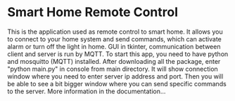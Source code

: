 # Smart Home Remote Control
This is the application used as remote control to smart home. It allows you to connect to your home system and send commands, 
which can activate alarm or turn off the light in home. GUI in tkinter, communication between client and server is run by MQTT.
To start this app, you need to have python and mosquitto (MQTT) installed. After downloading all the package, enter "python main.py"
in console from main directory. It will show connection window where you need to enter server ip address and port. 
Then you will be able to see a bit bigger window where you can send specific commands to the server. More information in the documentation...
